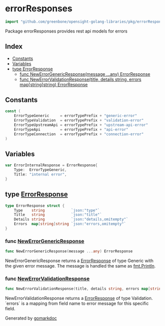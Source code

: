 <!-- gomarkdoc:embed:start -->

<!-- Code generated by gomarkdoc. DO NOT EDIT -->

# errorResponses

```go
import "github.com/greenbone/opensight-golang-libraries/pkg/errorResponses"
```

Package errorResponses provides rest api models for errors

## Index

- [Constants](<#constants>)
- [Variables](<#variables>)
- [type ErrorResponse](<#ErrorResponse>)
  - [func NewErrorGenericResponse\(message ...any\) ErrorResponse](<#NewErrorGenericResponse>)
  - [func NewErrorValidationResponse\(title, details string, errors map\[string\]string\) ErrorResponse](<#NewErrorValidationResponse>)


## Constants

<a name="ErrorTypeGeneric"></a>

```go
const (
    ErrorTypeGeneric     = errorTypePrefix + "generic-error"
    ErrorTypeValidation  = errorTypePrefix + "validation-error"
    ErrorTypeUpstreamApi = errorTypePrefix + "upstream-api-error"
    ErrorTypeApi         = errorTypePrefix + "api-error"
    ErrorTypeConnection  = errorTypePrefix + "connection-error"
)
```

## Variables

<a name="ErrorInternalResponse"></a>

```go
var ErrorInternalResponse = ErrorResponse{
    Type:  ErrorTypeGeneric,
    Title: "internal error",
}
```

<a name="ErrorResponse"></a>
## type [ErrorResponse](<https://github.com/greenbone/opensight-golang-libraries/blob/main/pkg/errorResponses/errorResponses.go#L10-L15>)



```go
type ErrorResponse struct {
    Type    string            `json:"type"`
    Title   string            `json:"title"`
    Details string            `json:"details,omitempty"`
    Errors  map[string]string `json:"errors,omitempty"`
}
```

<a name="NewErrorGenericResponse"></a>
### func [NewErrorGenericResponse](<https://github.com/greenbone/opensight-golang-libraries/blob/main/pkg/errorResponses/errorResponses.go#L33>)

```go
func NewErrorGenericResponse(message ...any) ErrorResponse
```

NewErrorGenericResponse returns a [ErrorResponse](<#ErrorResponse>) of type Generic with the given error message. The message is handled the same as [fmt.Println](<https://pkg.go.dev/fmt/#Println>).

<a name="NewErrorValidationResponse"></a>
### func [NewErrorValidationResponse](<https://github.com/greenbone/opensight-golang-libraries/blob/main/pkg/errorResponses/errorResponses.go#L41>)

```go
func NewErrorValidationResponse(title, details string, errors map[string]string) ErrorResponse
```

NewErrorValidationResponse returns a [ErrorResponse](<#ErrorResponse>) of type Validation. \`errors\` is a mapping from field name to error message for this specific field.

Generated by [gomarkdoc](<https://github.com/princjef/gomarkdoc>)


<!-- gomarkdoc:embed:end -->